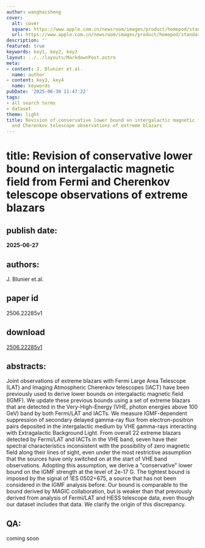 ```yaml
---
author: wanghaisheng
cover:
  alt: cover
  square: https://www.apple.com.cn/newsroom/images/product/homepod/standard/Apple-HomePod-hero-230118_big.jpg.large_2x.jpg
  url: https://www.apple.com.cn/newsroom/images/product/homepod/standard/Apple-HomePod-hero-230118_big.jpg.large_2x.jpg
description: ''
featured: true
keywords: key1, key2, key3
layout: ../../layouts/MarkdownPost.astro
meta:
- content: J. Blunier et.al.
  name: author
- content: key3, key4
  name: keywords
pubDate: '2025-06-30 11:47:22'
tags:
- all search terms
- dataset
theme: light
title: Revision of conservative lower bound on intergalactic magnetic field from Fermi
  and Cherenkov telescope observations of extreme blazars
---
```


# title: Revision of conservative lower bound on intergalactic magnetic field from Fermi and Cherenkov telescope observations of extreme blazars 
## publish date: 
**2025-06-27** 
## authors: 
  J. Blunier et.al. 
## paper id
2506.22285v1
## download
[2506.22285v1](http://arxiv.org/abs/2506.22285v1)
## abstracts:
Joint observations of extreme blazars with Fermi Large Area Telescope (LAT) and Imaging Atmospheric Cherenkov telescopes (IACT) have been previously used to derive lower bounds on intergalactic magnetic field (IGMF). We update these previous bounds using a set of extreme blazars that are detected in the Very-High-Energy (VHE, photon energies above 100 GeV) band by both Fermi/LAT and IACTs. We measure IGMF-dependent suppression of secondary delayed gamma-ray flux from electron-positron pairs deposited in the intergalactic medium by VHE gamma-rays interacting with Extragalactic Background Light. From overall 22 extreme blazars detected by Fermi/LAT and IACTs in the VHE band, seven have their spectral characteristics inconsistent with the possibility of zero magnetic field along their lines of sight, even under the most restrictive assumption that the sources have only switched on at the start of VHE band observations. Adopting this assumption, we derive a "conservative" lower bound on the IGMF strength at the level of 2e-17 G. The tightest bound is imposed by the signal of 1ES 0502+675, a source that has not been considered in the IGMF analysis before. Our bound is comparable to the bound derived by MAGIC collaboration, but is weaker than that previously derived from analysis of Fermi/LAT and HESS telescope data, even though our dataset includes that data. We clarify the origin of this discrepancy.
## QA:
coming soon
